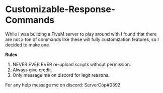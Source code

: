 # Customizable-Response-Commands
While I was building a FiveM server to play around with I found that there are not a ton of commands like these will fully customization features, so I decided to make one.

**Rules**

1. NEVER EVER EVER re-upload scripts without permission.
2. Always give credit.
3. Only message me on discord for legit reasons.

For any help message me on discord: ServerCop#0392
